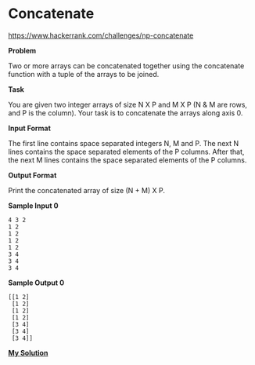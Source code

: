 # Concatenate

https://www.hackerrank.com/challenges/np-concatenate

**Problem**

Two or more arrays can be concatenated together using the concatenate function with a tuple of the arrays to be joined.

**Task**

You are given two integer arrays of size N X P and M X P (N & M are rows, and P is the column). 
Your task is to concatenate the arrays along axis 0.

**Input Format**
    
The first line contains space separated integers N, M and P. 
The next N lines contains the space separated elements of the P columns. 
After that, the next M lines contains the space separated elements of the P columns.

**Output Format**

Print the concatenated array of size (N + M) X P.

**Sample Input 0**

```
4 3 2
1 2
1 2 
1 2
1 2
3 4
3 4
3 4 
```

**Sample Output 0**

```
[[1 2]
 [1 2]
 [1 2]
 [1 2]
 [3 4]
 [3 4]
 [3 4]] 
```

[**My Solution**](answer.py)
